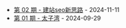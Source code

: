 * [第 02 期 - 建站seo新思路](https://weekly.programnotes.cn/posts/02-建站seo新思路) - 2024-11-11
* [第 01 期 - 太子湾](https://weekly.programnotes.cn/posts/01-太子湾) - 2024-09-29
